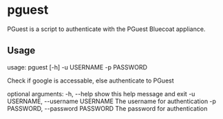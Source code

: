 pguest
======

PGuest is a script to authenticate with the PGuest Bluecoat appliance.

Usage
-----

usage: pguest [-h] -u USERNAME -p PASSWORD

Check if google is accessable, else authenticate to PGuest

optional arguments:
  -h, --help            show this help message and exit
  -u USERNAME, --username USERNAME
                        The username for authentication
  -p PASSWORD, --password PASSWORD
                        The password for authentication
